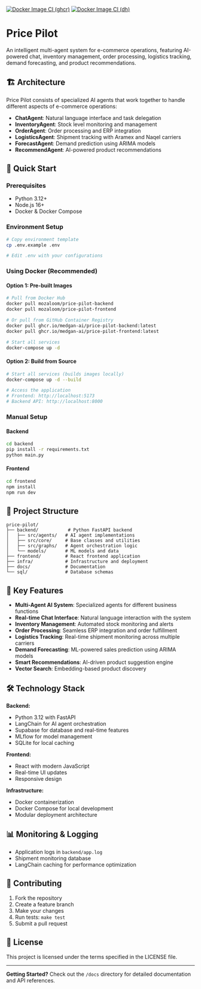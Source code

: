 [![Docker Image CI (ghcr)](https://github.com/MedGAN-AI/price-pilot/actions/workflows/ghcr.yml/badge.svg)](https://github.com/MedGAN-AI/price-pilot/actions/workflows/ghcr.yml)
[![Docker Image CI (dh)](https://github.com/MedGAN-AI/price-pilot/actions/workflows/main.yml/badge.svg)](https://github.com/MedGAN-AI/price-pilot/actions/workflows/main.yml)

# Price Pilot

An intelligent multi-agent system for e-commerce operations, featuring AI-powered chat, inventory management, order processing, logistics tracking, demand forecasting, and product recommendations.

## 🏗️ Architecture

Price Pilot consists of specialized AI agents that work together to handle different aspects of e-commerce operations:

- **ChatAgent**: Natural language interface and task delegation
- **InventoryAgent**: Stock level monitoring and management
- **OrderAgent**: Order processing and ERP integration
- **LogisticsAgent**: Shipment tracking with Aramex and Naqel carriers
- **ForecastAgent**: Demand prediction using ARIMA models
- **RecommendAgent**: AI-powered product recommendations

## 🚀 Quick Start

### Prerequisites
- Python 3.12+
- Node.js 16+
- Docker & Docker Compose

### Environment Setup
```bash
# Copy environment template
cp .env.example .env

# Edit .env with your configurations
```

### Using Docker (Recommended)

#### Option 1: Pre-built Images
```bash
# Pull from Docker Hub
docker pull mozaloom/price-pilot-backend
docker pull mozaloom/price-pilot-frontend

# Or pull from GitHub Container Registry
docker pull ghcr.io/medgan-ai/price-pilot-backend:latest
docker pull ghcr.io/medgan-ai/price-pilot-frontend:latest

# Start all services
docker-compose up -d
```

#### Option 2: Build from Source
```bash
# Start all services (builds images locally)
docker-compose up -d --build

# Access the application
# Frontend: http://localhost:5173
# Backend API: http://localhost:8000
```

### Manual Setup

#### Backend
```bash
cd backend
pip install -r requirements.txt
python main.py
```

#### Frontend
```bash
cd frontend
npm install
npm run dev
```

## 📁 Project Structure

```
price-pilot/
├── backend/           # Python FastAPI backend
│   ├── src/agents/   # AI agent implementations
│   ├── src/core/     # Base classes and utilities
│   ├── src/graphs/   # Agent orchestration logic
│   └── models/       # ML models and data
├── frontend/         # React frontend application
├── infra/            # Infrastructure and deployment
├── docs/             # Documentation
└── sql/              # Database schemas
```

## 🔧 Key Features

- **Multi-Agent AI System**: Specialized agents for different business functions
- **Real-time Chat Interface**: Natural language interaction with the system
- **Inventory Management**: Automated stock monitoring and alerts
- **Order Processing**: Seamless ERP integration and order fulfillment
- **Logistics Tracking**: Real-time shipment monitoring across multiple carriers
- **Demand Forecasting**: ML-powered sales prediction using ARIMA models
- **Smart Recommendations**: AI-driven product suggestion engine
- **Vector Search**: Embedding-based product discovery

## 🛠️ Technology Stack

**Backend:**
- Python 3.12 with FastAPI
- LangChain for AI agent orchestration
- Supabase for database and real-time features
- MLflow for model management
- SQLite for local caching

**Frontend:**
- React with modern JavaScript
- Real-time UI updates
- Responsive design

**Infrastructure:**
- Docker containerization
- Docker Compose for local development
- Modular deployment architecture

## 📊 Monitoring & Logging

- Application logs in `backend/app.log`
- Shipment monitoring database
- LangChain caching for performance optimization

## 🤝 Contributing

1. Fork the repository
2. Create a feature branch
3. Make your changes
4. Run tests: `make test`
5. Submit a pull request

## 📄 License

This project is licensed under the terms specified in the LICENSE file.

---

**Getting Started?** Check out the `/docs` directory for detailed documentation and API references.

